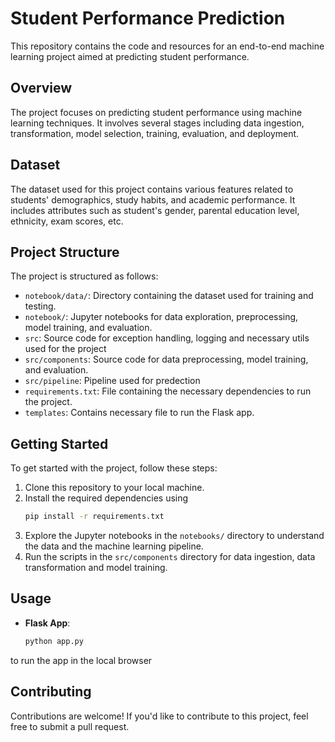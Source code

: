 # Student Performance Prediction

This repository contains the code and resources for an end-to-end machine learning project aimed at predicting student performance.

## Overview

The project focuses on predicting student performance using machine learning techniques. It involves several stages including data ingestion, transformation, model selection, training, evaluation, and deployment.

## Dataset

The dataset used for this project contains various features related to students' demographics, study habits, and academic performance. It includes attributes such as student's gender, parental education level, ethnicity, exam scores, etc.

## Project Structure

The project is structured as follows:

- `notebook/data/`: Directory containing the dataset used for training and testing.
- `notebook/`: Jupyter notebooks for data exploration, preprocessing, model training, and evaluation.
- `src`: Source code for exception handling, logging and necessary utils used for the project
- `src/components`: Source code for data preprocessing, model training, and evaluation.
- `src/pipeline`: Pipeline used for predection 
- `requirements.txt`: File containing the necessary dependencies to run the project.
- `templates`: Contains necessary file to run the Flask app.

## Getting Started

To get started with the project, follow these steps:

1. Clone this repository to your local machine.
2. Install the required dependencies using 
    ```bash
    pip install -r requirements.txt
3. Explore the Jupyter notebooks in the `notebooks/` directory to understand the data and the machine learning pipeline.
4. Run the scripts in the `src/components` directory for data ingestion, data transformation and model training.

## Usage

- **Flask App**: 
    ```bash
    python app.py
to run the app in the local browser  

## Contributing

Contributions are welcome! If you'd like to contribute to this project, feel free to submit a pull request.